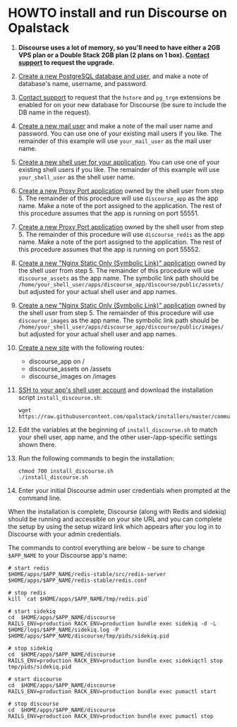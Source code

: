 # HOWTO install and run Discourse on Opalstack

1. **Discourse uses a lot of memory, so you'll need to have either a 2GB VPS plan or a Double Stack 2GB plan (2 plans on 1 box). [Contact support](https://help.opalstack.com/article/9/getting-help) to request the upgrade.**
2. [Create a new PostgreSQL database and user](https://help.opalstack.com/article/51/managing-databases#adding-databases), and make a note of database's name, username, and password.
3. [Contact support](https://help.opalstack.com/article/9/getting-help) to request that the `hstore` and `pg_trgm` extensions be enabled for on your new database for Discourse (be sure to include the DB name in the request).
4. [Create a new mail user](https://help.opalstack.com/article/98/managing-mail-users#adding-mail-users) and make a note of the mail user name and password. You can use one of your existing mail users if you like. The remainder of this example will use `your_mail_user` as the mail user name.
5. [Create a new shell user for your application](https://help.opalstack.com/article/45/managing-shell-users#adding-a-shell-user). You can use one of your existing shell users if you like. The remainder of this example will use `your_shell_user` as the shell user name.
6. [Create a new Proxy Port application](https://help.opalstack.com/article/47/managing-applications#adding-an-application) owned by the shell user from step 5. The remainder of this procedure will use `discourse_app` as the app name. Make a note of the port assigned to the application. The rest of this procedure assumes that the app is running on port 55551.
7. [Create a new Proxy Port application](https://help.opalstack.com/article/47/managing-applications#adding-an-application) owned by the shell user from step 5. The remainder of this procedure will use `discourse_redis` as the app name. Make a note of the port assigned to the application. The rest of this procedure assumes that the app is running on port 55552.
8. [Create a new "Nginx Static Only (Symbolic Link)" application](https://help.opalstack.com/article/47/managing-applications#adding-an-application) owned by the shell user from step 5. The remainder of this procedure will use `discourse_assets` as the app name. The symbolic link path should be `/home/your_shell_user/apps/discourse_app/discourse/public/assets/` but adjusted for your actual shell user and app names.
9. [Create a new "Nginx Static Only (Symbolic Link)" application](https://help.opalstack.com/article/47/managing-applications#adding-an-application) owned by the shell user from step 5. The remainder of this procedure will use `discourse_images` as the app name. The symbolic link path should be `/home/your_shell_user/apps/discourse_app/discourse/public/images/` but adjusted for your actual shell user and app names.
10. [Create a new site](https://help.opalstack.com/article/52/managing-sites#adding-sites) with the following routes:
    - discourse_app on /
    - discourse_assets on /assets
    - discourse_images on /images 
11. [SSH to your app's shell user account](https://help.opalstack.com/article/14/ssh-access) and download the installation script `install_discourse.sh`:

    ```
    wget https://raw.githubusercontent.com/opalstack/installers/master/community/discourse/install_discourse.sh
    ```
12. Edit the variables at the beginning of `install_discourse.sh` to match your shell user, app name, and the other user-/app-specific settings shown there.
13. Run the following commands to begin the installation:

    ```
    chmod 700 install_discourse.sh
    ./install_discourse.sh
    ```
14. Enter your initial Discourse admin user credentials when prompted at the command line.

When the installation is complete, Discourse (along with Redis and sidekiq) should be running and accessible on your site URL and you can complete the setup by using the setup wizard link which appears after you log in to Discourse with your admin credentials.

The commands to control everything are below - be sure to change `$APP_NAME` to your Discourse app's name:
```
# start redis
$HOME/apps/$APP_NAME/redis-stable/src/redis-server $HOME/apps/$APP_NAME/redis-stable/redis.conf

# stop redis
kill `cat $HOME/apps/$APP_NAME/tmp/redis.pid`

# start sidekiq
cd  $HOME/apps/$APP_NAME/discourse
RAILS_ENV=production RACK_ENV=production bundle exec sidekiq -d -L $HOME/logs/$APP_NAME/sidekiq.log -P $HOME/apps/$APP_NAME/discourse/tmp/pids/sidekiq.pid

# stop sidekiq
cd  $HOME/apps/$APP_NAME/discourse
RAILS_ENV=production RACK_ENV=production bundle exec sidekiqctl stop tmp/pids/sidekiq.pid

# start discourse
cd  $HOME/apps/$APP_NAME/discourse
RAILS_ENV=production RACK_ENV=production bundle exec pumactl start

# stop discourse
cd  $HOME/apps/$APP_NAME/discourse
RAILS_ENV=production RACK_ENV=production bundle exec pumactl stop
```
